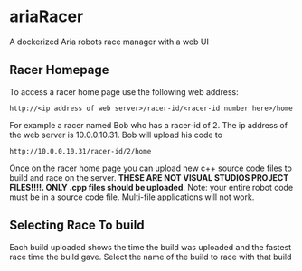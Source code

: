 ariaRacer
=========
A dockerized Aria robots race manager with a web UI

Racer Homepage 
--------------
To access a racer home page use the following web address:

	http://<ip address of web server>/racer-id/<racer-id number here>/home

For example a racer named Bob who has a racer-id of 2. The ip address of the web
server is 10.0.0.10.31. Bob will upload his code to

	http://10.0.0.10.31/racer-id/2/home

Once on the racer home page you can upload new c++ source code files to build and race on
the server. **THESE ARE NOT VISUAL STUDIOS PROJECT FILES!!!!. ONLY .cpp files
should be uploaded**. Note: your entire robot code must be in a source code
file. Multi-file applications will not work.

Selecting Race To build 
-----------------------

Each build uploaded shows the time the build was uploaded and the fastest race
time the build gave. Select the name of the build to race with that build
